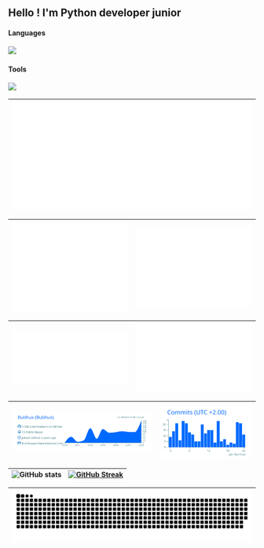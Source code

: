 ## Hello ! I'm Python developer junior

#### Languages   
<p align="left">
  <a href="https://skillicons.dev">
      <img src="https://skillicons.dev/icons?i=py,js,html,css,sass" />
    </a>
</p>

#### Tools   
<p align="left">
  <a href="https://skillicons.dev">
      <img src="https://skillicons.dev/icons?i=django,bootstrap,react,flask,mysql,sqlite,mongodb,docker,vscode,github,githubactions,gitlab,heroku,sentry,postman,selenium,nodejs,npm,linux" />
    </a>
</p>

| ![GitHub Metrics](metrics.plugin.achievements.all.svg) |
| :-: |

| ![GitHub Metrics](github-metrics.svg) | ![GitHub Metrics](metrics.plugin.isocalendar.fullyear.svg) |
| :-: | :-: |

| ![GitHub Metrics](metrics.plugin.languages.indepth.svg)  | ![GitHub Metrics](metrics.plugin.habits.charts.svg) |
| :-: | :-: |

| ![GitHub Profile Summary Cards](profile-summary-card-output/transparent/0-profile-details.svg) | ![GitHub Profile Summary Cards](profile-summary-card-output/transparent/4-productive-time.svg) |
| :-: | :-: |

| ![GitHub stats](https://github-readme-stats.vercel.app/api?username=Bubhux&theme=transparent&show_icons=true) | [![GitHub Streak](https://streak-stats.demolab.com?user=Bubhux&theme=transparent)](https://git.io/streak-stats) |
| :-: | :-: |

| ![GitHub Snake Dark](dist/github-snake-dark.svg) |
| :-: |


<!--
**Bubhux/Bubhux** is a ✨ _special_ ✨ repository because its `README.md` (this file) appears on your GitHub profile.

Here are some ideas to get you started:

- 🔭 I’m currently working on ...
- 🌱 I’m currently learning ...
- 👯 I’m looking to collaborate on ...
- 🤔 I’m looking for help with ...
- 💬 Ask me about ...
- 📫 How to reach me: ...
- 😄 Pronouns: ...
- ⚡ Fun fact: ...
-->
